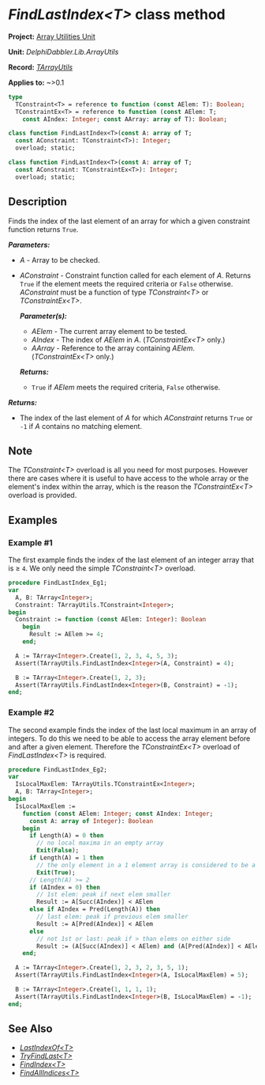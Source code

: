 # _FindLastIndex\<T\>_ class method

**Project:** [Array Utilities Unit](../API.md)

**Unit:** _DelphiDabbler.Lib.ArrayUtils_

**Record:** [_TArrayUtils_](./TArrayUtils.md)

**Applies to:** ~>0.1

```pascal
type
  TConstraint<T> = reference to function (const AElem: T): Boolean;
  TConstraintEx<T> = reference to function (const AElem: T;
    const AIndex: Integer; const AArray: array of T): Boolean;

class function FindLastIndex<T>(const A: array of T;
  const AConstraint: TConstraint<T>): Integer;
  overload; static;

class function FindLastIndex<T>(const A: array of T;
  const AConstraint: TConstraintEx<T>): Integer;
  overload; static;
```

## Description

Finds the index of the last element of an array for which a given constraint function returns `True`.

***Parameters:***

* _A_ - Array to be checked.

* _AConstraint_ - Constraint function called for each element of _A_. Returns `True` if the element meets the required criteria or `False` otherwise. _AConstraint_ must be a function of type _TConstraint\<T\>_ or _TConstraintEx\<T\>_.

    ***Parameter(s):***

    * _AElem_ - The current array element to be tested.
    * _AIndex_ - The index of _AElem_ in _A_. (_TConstraintEx\<T\>_ only.) 
    * _AArray_ - Reference to the array containing _AElem_. (_TConstraintEx\<T\>_ only.)

    ***Returns:***
    
    * `True` if _AElem_ meets the required criteria, `False` otherwise.
    
***Returns:***

* The index of the last element of _A_ for which _AConstraint_ returns `True` or `-1` if _A_ contains no matching element.

## Note

The _TConstraint\<T\>_ overload is all you need for most purposes. However there are cases where it is useful to have access to the whole array or the element's index within the array, which is the reason the _TConstraintEx\<T\>_ overload is provided.

## Examples

### Example #1

The first example finds the index of the last element of an integer array that is ≥ `4`. We only need the simple _TConstraint\<T\>_ overload.

```pascal
procedure FindLastIndex_Eg1;
var
  A, B: TArray<Integer>;
  Constraint: TArrayUtils.TConstraint<Integer>;
begin
  Constraint := function (const AElem: Integer): Boolean
    begin
      Result := AElem >= 4;
    end;

  A := TArray<Integer>.Create(1, 2, 3, 4, 5, 3);
  Assert(TArrayUtils.FindLastIndex<Integer>(A, Constraint) = 4);

  B := TArray<Integer>.Create(1, 2, 3);
  Assert(TArrayUtils.FindLastIndex<Integer>(B, Constraint) = -1);
end;
```

### Example #2

The second example finds the index of the last local maximum in an array of integers. To do this we need to be able to access the array element before and after a given element. Therefore the _TConstraintEx\<T\>_ overload of _FindLastIndex\<T\>_ is required.

```pascal
procedure FindLastIndex_Eg2;
var
  IsLocalMaxElem: TArrayUtils.TConstraintEx<Integer>;
  A, B: TArray<Integer>;
begin
  IsLocalMaxElem :=
    function (const AElem: Integer; const AIndex: Integer;
      const A: array of Integer): Boolean
    begin
      if Length(A) = 0 then
        // no local maxima in an empty array
        Exit(False);
      if Length(A) = 1 then
        // the only element in a 1 element array is considered to be a maximum
        Exit(True);
      // Length(A) >= 2
      if (AIndex = 0) then
        // 1st elem: peak if next elem smaller
        Result := A[Succ(AIndex)] < AElem
      else if AIndex = Pred(Length(A)) then
        // last elem: peak if previous elem smaller
        Result := A[Pred(AIndex)] < AElem
      else
        // not 1st or last: peak if > than elems on either side
        Result := (A[Succ(AIndex)] < AElem) and (A[Pred(AIndex)] < AElem);
    end;

  A := TArray<Integer>.Create(1, 2, 3, 2, 3, 5, 1);
  Assert(TArrayUtils.FindLastIndex<Integer>(A, IsLocalMaxElem) = 5);

  B := TArray<Integer>.Create(1, 1, 1, 1);
  Assert(TArrayUtils.FindLastIndex<Integer>(B, IsLocalMaxElem) = -1);
end;
```

## See Also

* [_LastIndexOf\<T\>_](./TArrayUtils-LastIndexOf.md)
* [_TryFindLast\<T\>_](./TArrayUtils-TryFindLast.md)
* [_FindIndex\<T\>_](./TArrayUtils-FindIndex.md)
* [_FindAllIndices\<T\>_](./TArrayUtils-FindAllIndices.md)
